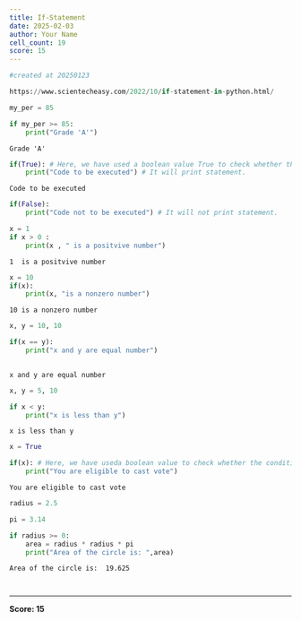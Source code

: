 ```yaml
---
title: If-Statement
date: 2025-02-03
author: Your Name
cell_count: 19
score: 15
---
```


```python
#created at 20250123
```


```python
https://www.scientecheasy.com/2022/10/if-statement-in-python.html/
```


```python
my_per = 85
```


```python
if my_per >= 85:
    print("Grade 'A'")
```

    Grade 'A'



```python
if(True): # Here, we have used a boolean value True to check whether the condition is true or not.
    print("Code to be executed") # It will print statement. 
```

    Code to be executed



```python
if(False): 
    print("Code not to be executed") # It will not print statement.
```


```python
x = 1
if x > 0 :
    print(x , " is a positvive number")
```

    1  is a positvive number



```python
x = 10 
if(x):
    print(x, "is a nonzero number")
```

    10 is a nonzero number



```python
x, y = 10, 10
```


```python
if(x == y):
    print("x and y are equal number")
    
```

    x and y are equal number



```python
x, y = 5, 10
```


```python
if x < y:
    print("x is less than y")
```

    x is less than y



```python
x = True
```


```python
if(x): # Here, we have useda boolean value to check whether the condition is true or not.
    print("You are eligible to cast vote")

```

    You are eligible to cast vote



```python
radius = 2.5
```


```python
pi = 3.14
```


```python
if radius >= 0:
    area = radius * radius * pi
    print("Area of the circle is: ",area)
```

    Area of the circle is:  19.625



```python

```


```python

```


---
**Score: 15**